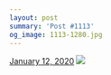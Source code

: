 ```yaml
---
layout: post
summary: 'Post #1113'
og_image: 1113-1280.jpg
---
```


<p>
  <time>
    <a href="/1113">January 12, 2020</a>
  </time>
  <a href="/1113">
    <img src="{{ site.assets_url }}/1113-640.jpg" srcset="{{ site.assets_url }}/1113-320.jpg 320w, {{ site.assets_url }}/1113-640.jpg 640w, {{ site.assets_url }}/1113-960.jpg 960w, {{ site.assets_url }}/1113-1280.jpg 1280w" sizes="(min-width: 700px) 50vw, calc(100vw - 2rem)" />
  </a>
</p>
